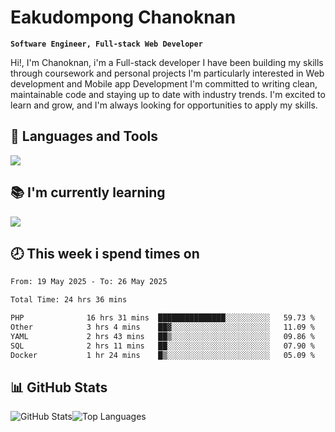 # Eakudompong Chanoknan

**`Software Engineer, Full-stack Web Developer`**

<p>Hi!, I'm Chanoknan, i'm a Full-stack developer I have been building my skills
through coursework and personal projects I'm particularly interested in Web development
and Mobile app Development I'm committed to writing clean, maintainable
code and staying up to date with industry trends. I'm excited to learn
and grow, and I'm always looking for opportunities to apply my skills.</p>

## 🔧 Languages and Tools

  <a href="https://skillicons.dev">
    <img src="https://skillicons.dev/icons?i=typescript,javascript,html,css,php,java,python,laravel,nodejs,mongodb,react,nextjs,tailwind,mysql,planetscale,postgres,firebase&perline=9" />
  </a>
  
## 📚 I'm currently learning
  <a href="https://skillicons.dev">
    <img src="https://skillicons.dev/icons?i=go,rust,kotlin,androidstudio,graphql,docker,kubernetes,gcp,aws" />
  </a>

## 🕗 This week i spend times on

<!--START_SECTION:waka-->

```txt
From: 19 May 2025 - To: 26 May 2025

Total Time: 24 hrs 36 mins

PHP              16 hrs 31 mins  ███████████████░░░░░░░░░░   59.73 %
Other            3 hrs 4 mins    ██▓░░░░░░░░░░░░░░░░░░░░░░   11.09 %
YAML             2 hrs 43 mins   ██▒░░░░░░░░░░░░░░░░░░░░░░   09.86 %
SQL              2 hrs 11 mins   ██░░░░░░░░░░░░░░░░░░░░░░░   07.90 %
Docker           1 hr 24 mins    █▒░░░░░░░░░░░░░░░░░░░░░░░   05.09 %
```

<!--END_SECTION:waka-->

## 📊 GitHub Stats

<p style="display: flex">
  <img alt="GitHub Stats" src="https://github-readme-stats.vercel.app/api?username=EC-9624&show_icons=true&theme=gruvbox&count_private=true"/>
  <img alt="Top Languages" src="https://github-readme-stats.vercel.app/api/top-langs/?username=EC-9624&layout=compact&theme=gruvbox" />  
</p>
